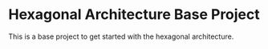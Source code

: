 # Hexagonal Architecture Base Project

This is a base project to get started with the hexagonal architecture.